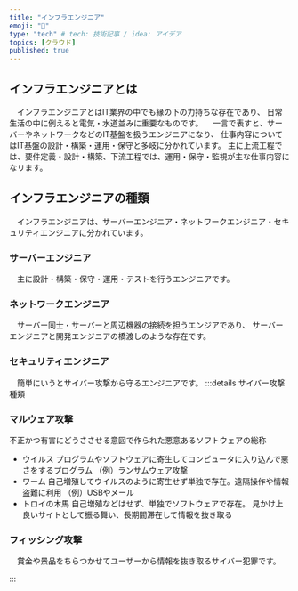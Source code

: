 ```yaml
---
title: "インフラエンジニア"
emoji: "👏"
type: "tech" # tech: 技術記事 / idea: アイデア
topics: [クラウド]
published: true
---
```

## インフラエンジニアとは
　インフラエンジニアとはIT業界の中でも縁の下の力持ちな存在であり、
日常生活の中に例えると電気・水道並みに重要なものです。
　一言で表すと、サーバーやネットワークなどのIT基盤を扱うエンジニアになり、
仕事内容についてはIT基盤の設計・構築・運用・保守と多岐に分かれています。
主に上流工程では、要件定義・設計・構築、下流工程では、運用・保守・監視が主な仕事内容になリます。

## インフラエンジニアの種類
　インフラエンジニアは、サーバーエンジニア・ネットワークエンジニア・セキュリティエンジニアに分かれています。
　
### サーバーエンジニア
　主に設計・構築・保守・運用・テストを行うエンジニアです。
　
### ネットワークエンジニア
　サーバー同士・サーバーと周辺機器の接続を担うエンジアであり、
サーバーエンジニアと開発エンジニアの橋渡しのような存在です。

### セキュリティエンジニア
　簡単にいうとサイバー攻撃から守るエンジニアです。
:::details サイバー攻撃種類
### マルウェア攻撃
不正かつ有害にどうささせる意図で作られた悪意あるソフトウェアの総称
* ウイルス
プログラムやソフトウェアに寄生してコンピュータに入り込んで悪さをするプログラム
（例）ランサムウェア攻撃
* ワーム
自己増殖してウイルスのように寄生せず単独で存在。遠隔操作や情報盗難に利用
（例）USBやメール
* トロイの木馬
自己増殖などはせず、単独でソフトウェアで存在。
見かけ上良いサイトとして振る舞い、長期間滞在して情報を抜き取る


### フィッシング攻撃
　賞金や景品をちらつかせてユーザーから情報を抜き取るサイバー犯罪です。

:::





